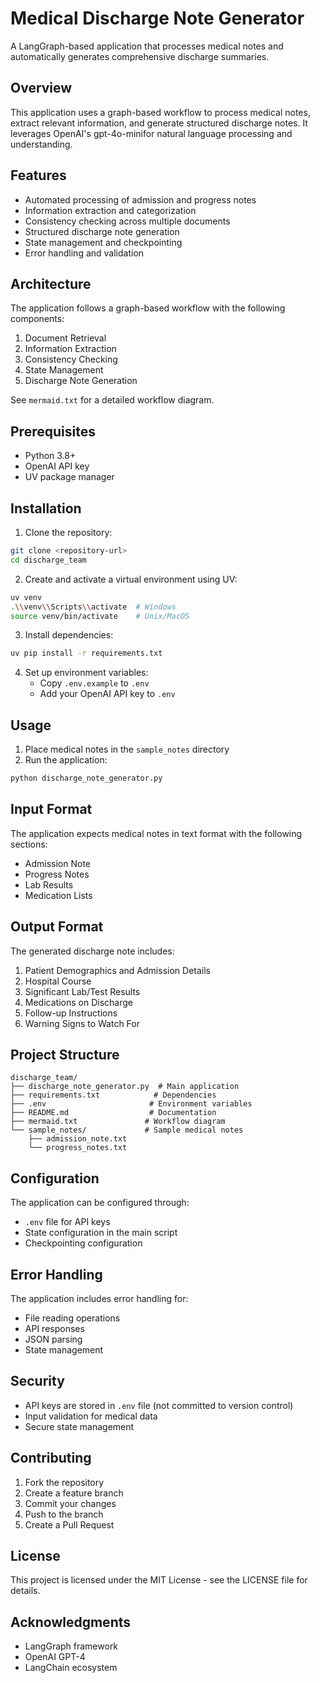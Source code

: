 # Medical Discharge Note Generator

A LangGraph-based application that processes medical notes and automatically generates comprehensive discharge summaries.

## Overview

This application uses a graph-based workflow to process medical notes, extract relevant information, and generate structured discharge notes. It leverages OpenAI's gpt-4o-minifor natural language processing and understanding.

## Features

- Automated processing of admission and progress notes
- Information extraction and categorization
- Consistency checking across multiple documents
- Structured discharge note generation
- State management and checkpointing
- Error handling and validation

## Architecture

The application follows a graph-based workflow with the following components:

1. Document Retrieval
2. Information Extraction
3. Consistency Checking
4. State Management
5. Discharge Note Generation

See `mermaid.txt` for a detailed workflow diagram.

## Prerequisites

- Python 3.8+
- OpenAI API key
- UV package manager

## Installation

1. Clone the repository:
```bash
git clone <repository-url>
cd discharge_team
```

2. Create and activate a virtual environment using UV:
```bash
uv venv
.\\venv\\Scripts\\activate  # Windows
source venv/bin/activate    # Unix/MacOS
```

3. Install dependencies:
```bash
uv pip install -r requirements.txt
```

4. Set up environment variables:
   - Copy `.env.example` to `.env`
   - Add your OpenAI API key to `.env`

## Usage

1. Place medical notes in the `sample_notes` directory
2. Run the application:
```bash
python discharge_note_generator.py
```

## Input Format

The application expects medical notes in text format with the following sections:
- Admission Note
- Progress Notes
- Lab Results
- Medication Lists

## Output Format

The generated discharge note includes:
1. Patient Demographics and Admission Details
2. Hospital Course
3. Significant Lab/Test Results
4. Medications on Discharge
5. Follow-up Instructions
6. Warning Signs to Watch For

## Project Structure

```
discharge_team/
├── discharge_note_generator.py  # Main application
├── requirements.txt            # Dependencies
├── .env                       # Environment variables
├── README.md                  # Documentation
├── mermaid.txt               # Workflow diagram
└── sample_notes/             # Sample medical notes
    ├── admission_note.txt
    └── progress_notes.txt
```

## Configuration

The application can be configured through:
- `.env` file for API keys
- State configuration in the main script
- Checkpointing configuration

## Error Handling

The application includes error handling for:
- File reading operations
- API responses
- JSON parsing
- State management

## Security

- API keys are stored in `.env` file (not committed to version control)
- Input validation for medical data
- Secure state management

## Contributing

1. Fork the repository
2. Create a feature branch
3. Commit your changes
4. Push to the branch
5. Create a Pull Request

## License

This project is licensed under the MIT License - see the LICENSE file for details.

## Acknowledgments

- LangGraph framework
- OpenAI GPT-4
- LangChain ecosystem 